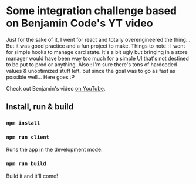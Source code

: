 # Some integration challenge based on Benjamin Code's YT video

Just for the sake of it, I went for react and totally overengineered the thing... But it was good practice and a fun project to make.
Things to note : I went for simple hooks to manage card state. It's a bit ugly but bringing in a store manager would have been way too much for a simple UI that's not destined to be put to prod or anything.
Also : I'm sure there's tons of hardcoded values & unoptimized stuff left, but since the goal was to go as fast as possible well... Here goes :P

Check out Benjamin's video [on YouTube](https://www.youtube.com/watch?v=JTG6VoLJuAc).

## Install, run & build

### `npm install`

### `npm run client`

Runs the app in the development mode.

### `npm run build`

Build it and it'll come!
